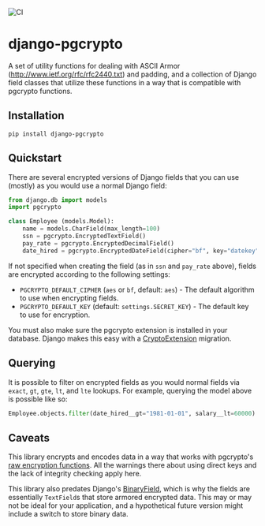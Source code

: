 ![CI](https://github.com/dcwatson/django-pgcrypto/workflows/CI/badge.svg)

# django-pgcrypto

A set of utility functions for dealing with ASCII Armor (http://www.ietf.org/rfc/rfc2440.txt) and padding, and a collection of Django field classes that utilize these functions in a way that is compatible with pgcrypto functions.

## Installation

`pip install django-pgcrypto`

## Quickstart

There are several encrypted versions of Django fields that you can use (mostly) as you would use a normal Django field:

```python
from django.db import models
import pgcrypto

class Employee (models.Model):
    name = models.CharField(max_length=100)
    ssn = pgcrypto.EncryptedTextField()
    pay_rate = pgcrypto.EncryptedDecimalField()
    date_hired = pgcrypto.EncryptedDateField(cipher="bf", key="datekey", auto_now_add=True)
```

If not specified when creating the field (as in `ssn` and `pay_rate` above), fields are encrypted according to the following settings:

* `PGCRYPTO_DEFAULT_CIPHER` (`aes` or `bf`, default: `aes`) - The default algorithm to use when encrypting fields.
* `PGCRYPTO_DEFAULT_KEY` (default: `settings.SECRET_KEY`) - The default key to use for encryption.

You must also make sure the pgcrypto extension is installed in your database. Django makes this easy with a [CryptoExtension](https://docs.djangoproject.com/en/dev/ref/contrib/postgres/operations/#cryptoextension) migration.

## Querying

It is possible to filter on encrypted fields as you would normal fields via `exact`, `gt`, `gte`, `lt`, and `lte` lookups. For example, querying the model above is possible like so:

```python
Employee.objects.filter(date_hired__gt="1981-01-01", salary__lt=60000)
```

## Caveats

This library encrypts and encodes data in a way that works with pgcrypto's [raw encryption functions](https://www.postgresql.org/docs/current/pgcrypto.html#id-1.11.7.34.8). All the warnings there about using direct keys and the lack of integrity checking apply here.

This library also predates Django's [BinaryField](https://docs.djangoproject.com/en/dev/ref/models/fields/#binaryfield), which is why the fields are essentially `TextField`s that store armored encrypted data. This may or may not be ideal for your application, and a hypothetical future version might include a switch to store binary data.
